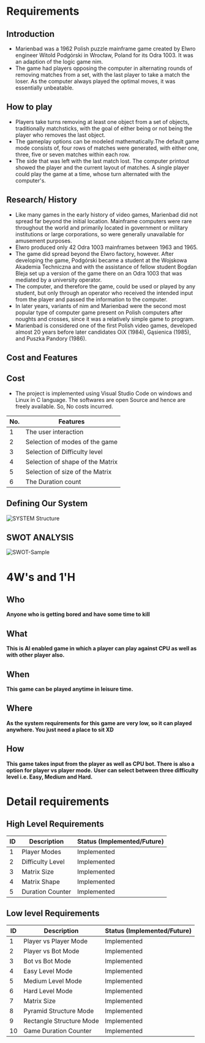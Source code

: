 # Requirements
## Introduction
* Marienbad was a 1962 Polish puzzle mainframe game created by Elwro engineer Witold Podgórski in Wrocław, Poland for its Odra 1003. It was an adaption of the logic game nim.
* The game had players opposing the computer in alternating rounds of removing matches from a set, with the last player to take a match the loser. As the computer always played the optimal moves, it was essentially unbeatable.

## How to play
* Players take turns removing at least one object from a set of objects, traditionally matchsticks, with the goal of either being or not being the player who removes the last object. 
* The gameplay options can be modeled mathematically.The default game mode consists of, four rows of matches were generated, with either one, three, five or seven matches within each row. 
* The side that was left with the last match lost. The computer printout showed the player and the current layout of matches. A single player could play the game at a time, whose turn alternated with the computer's.

## Research/ History
* Like many games in the early history of video games, Marienbad did not spread far beyond the initial location. Mainframe computers were rare throughout the world and primarily located in government or military institutions or large corporations, so were generally unavailable for amusement purposes.
* Elwro produced only 42 Odra 1003 mainframes between 1963 and 1965.
* The game did spread beyond the Elwro factory, however. After developing the game, Podgórski became a student at the Wojskowa Akademia Techniczna and with the assistance of fellow student Bogdan Bleja set up a version of the game there on an Odra 1003 that was mediated by a university operator. 
* The computer, and therefore the game, could be used or played by any student, but only through an operator who received the intended input from the player and passed the information to the computer.
* In later years, variants of nim and Marienbad were the second most popular type of computer game present on Polish computers after noughts and crosses, since it was a relatively simple game to program.
* Marienbad is considered one of the first Polish video games, developed almost 20 years before later candidates OiX (1984), Gąsienica (1985), and Puszka Pandory (1986).
 

## Cost and Features

## Cost
* The project is implemented using Visual Studio Code on windows and Linux in C language. The softwares are open Source and hence are freely available. So, No costs incurred.

No. | Features 
----|--------------------------------
1   |  The user interaction  
2   |  Selection of modes of the game 
3   |  Selection of Difficulty level 
4   |  Selection of shape of the Matrix 
5   |  Selection of size of the Matrix
6   |  The Duration count

## Defining Our System


![SYSTEM Structure](https://github.com/GENESIS2021Q1/sdlc-team-12/blob/4d730fe65322fc144bfa139e5bf5dc3e82982fe3/6_ImagesAndVideos/SYSTEM%20DEF.png)

## SWOT ANALYSIS
![SWOT-Sample](https://github.com/GENESIS2021Q1/sdlc-team-12/blob/ec14e08ca3fdd018e715cb990ee4f708958bd6e0/6_ImagesAndVideos/SWOT%20analysis.png)

# 4W&#39;s and 1&#39;H

## Who

**Anyone who is getting bored and have some time to kill**

## What

**This is AI enabled game in which a player can play against CPU  as well as with other player also.** 

## When

**This game can be played anytime in leisure time.** 

## Where

**As the system requirements for this game are very low, so it can played anywhere. You just need a place to sit XD**

## How

**This game takes input from the player as well as CPU bot. There is also a option for player vs player mode.** 
**User can select between three difficulty level i.e. Easy, Medium and Hard.**

# Detail requirements
## High Level Requirements
ID | Description | Status (Implemented/Future)
---|----------------------|-----------
 1 |  Player Modes  | Implemented
 2 |  Difficulty Level  | Implemented
 3 |  Matrix Size | Implemented
 4 |  Matrix Shape  | Implemented
 5 |  Duration Counter  | Implemented
 
##  Low level Requirements
ID | Description | Status (Implemented/Future)
---|---------------------|-----------
 1 |  Player vs Player Mode  | Implemented
 2 |  Player vs Bot Mode  | Implemented
 3 |  Bot vs Bot Mode  | Implemented
 4 |  Easy Level Mode  | Implemented
 5 |  Medium Level Mode  | Implemented
 6 |  Hard Level Mode  | Implemented
 7 |  Matrix Size | Implemented
 8 |  Pyramid Structure Mode  | Implemented
 9 |  Rectangle Structure Mode  | Implemented
10 |  Game Duration Counter  | Implemented



